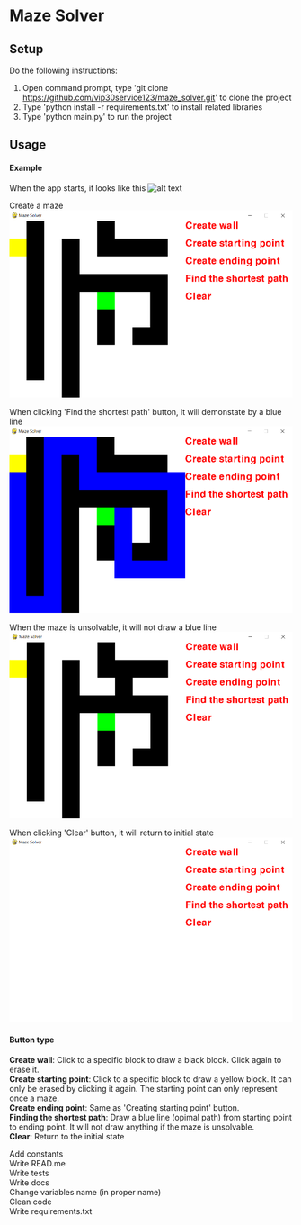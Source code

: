# Maze Solver





## Setup 
Do the following instructions:
1. Open command prompt, type 'git clone https://github.com/vip30service123/maze_solver.git' to clone the project
2. Type 'python install -r requirements.txt' to install related libraries
3. Type 'python main.py' to run the project

## Usage
#### Example

When the app starts, it looks like this
![alt text](maze_solver\imgs\Initial.png)

Create a maze
![alt text](imgs\Create_maze.png)

When clicking 'Find the shortest path' button, it will demonstate by a blue line
![alt text](imgs\Finding_optimal_path.png)

When the maze is unsolvable, it will not draw a blue line
![alt text](imgs\Unsolvable_maze.png)

When clicking 'Clear' button, it will return to initial state
![alt text](imgs\Initial.png)
#### Button type
**Create wall**: Click to a specific block to draw a black block. Click again to erase it. <br/>
**Create starting point**: Click to a specific block to draw a yellow block. It can only be erased by clicking it again. The starting point can only represent once a maze. <br/>
**Create ending point**: Same as 'Creating starting point' button. <br/>
**Finding the shortest path**: Draw a blue line (opimal path) from starting point to ending point. It will not draw anything if the maze is unsolvable. <br/>
**Clear**: Return to the initial state <br/>




Add constants <br/>
Write READ.me <br/>
Write tests <br/>
Write docs <br/>
Change variables name (in proper name) <br/>
Clean code <br/>
Write requirements.txt <br/>